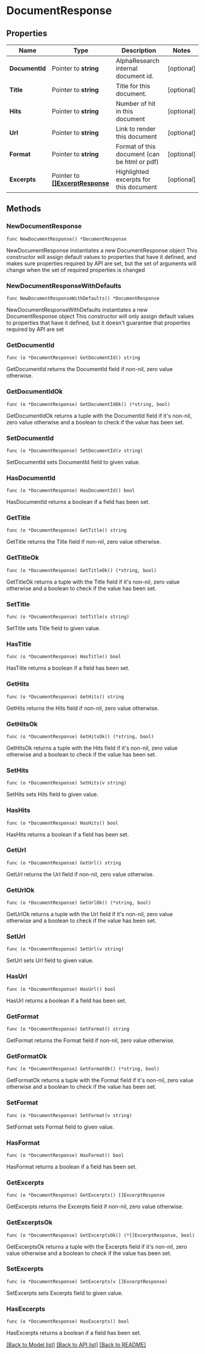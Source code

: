# DocumentResponse

## Properties

Name | Type | Description | Notes
------------ | ------------- | ------------- | -------------
**DocumentId** | Pointer to **string** | AlphaResearch internal document id. | [optional] 
**Title** | Pointer to **string** | Title for this document. | [optional] 
**Hits** | Pointer to **string** | Number of hit in this document | [optional] 
**Url** | Pointer to **string** | Link to render this document | [optional] 
**Format** | Pointer to **string** | Format of this document (can be html or pdf) | [optional] 
**Excerpts** | Pointer to [**[]ExcerptResponse**](ExcerptResponse.md) | Highlighted excerpts for this document | [optional] 

## Methods

### NewDocumentResponse

`func NewDocumentResponse() *DocumentResponse`

NewDocumentResponse instantiates a new DocumentResponse object
This constructor will assign default values to properties that have it defined,
and makes sure properties required by API are set, but the set of arguments
will change when the set of required properties is changed

### NewDocumentResponseWithDefaults

`func NewDocumentResponseWithDefaults() *DocumentResponse`

NewDocumentResponseWithDefaults instantiates a new DocumentResponse object
This constructor will only assign default values to properties that have it defined,
but it doesn't guarantee that properties required by API are set

### GetDocumentId

`func (o *DocumentResponse) GetDocumentId() string`

GetDocumentId returns the DocumentId field if non-nil, zero value otherwise.

### GetDocumentIdOk

`func (o *DocumentResponse) GetDocumentIdOk() (*string, bool)`

GetDocumentIdOk returns a tuple with the DocumentId field if it's non-nil, zero value otherwise
and a boolean to check if the value has been set.

### SetDocumentId

`func (o *DocumentResponse) SetDocumentId(v string)`

SetDocumentId sets DocumentId field to given value.

### HasDocumentId

`func (o *DocumentResponse) HasDocumentId() bool`

HasDocumentId returns a boolean if a field has been set.

### GetTitle

`func (o *DocumentResponse) GetTitle() string`

GetTitle returns the Title field if non-nil, zero value otherwise.

### GetTitleOk

`func (o *DocumentResponse) GetTitleOk() (*string, bool)`

GetTitleOk returns a tuple with the Title field if it's non-nil, zero value otherwise
and a boolean to check if the value has been set.

### SetTitle

`func (o *DocumentResponse) SetTitle(v string)`

SetTitle sets Title field to given value.

### HasTitle

`func (o *DocumentResponse) HasTitle() bool`

HasTitle returns a boolean if a field has been set.

### GetHits

`func (o *DocumentResponse) GetHits() string`

GetHits returns the Hits field if non-nil, zero value otherwise.

### GetHitsOk

`func (o *DocumentResponse) GetHitsOk() (*string, bool)`

GetHitsOk returns a tuple with the Hits field if it's non-nil, zero value otherwise
and a boolean to check if the value has been set.

### SetHits

`func (o *DocumentResponse) SetHits(v string)`

SetHits sets Hits field to given value.

### HasHits

`func (o *DocumentResponse) HasHits() bool`

HasHits returns a boolean if a field has been set.

### GetUrl

`func (o *DocumentResponse) GetUrl() string`

GetUrl returns the Url field if non-nil, zero value otherwise.

### GetUrlOk

`func (o *DocumentResponse) GetUrlOk() (*string, bool)`

GetUrlOk returns a tuple with the Url field if it's non-nil, zero value otherwise
and a boolean to check if the value has been set.

### SetUrl

`func (o *DocumentResponse) SetUrl(v string)`

SetUrl sets Url field to given value.

### HasUrl

`func (o *DocumentResponse) HasUrl() bool`

HasUrl returns a boolean if a field has been set.

### GetFormat

`func (o *DocumentResponse) GetFormat() string`

GetFormat returns the Format field if non-nil, zero value otherwise.

### GetFormatOk

`func (o *DocumentResponse) GetFormatOk() (*string, bool)`

GetFormatOk returns a tuple with the Format field if it's non-nil, zero value otherwise
and a boolean to check if the value has been set.

### SetFormat

`func (o *DocumentResponse) SetFormat(v string)`

SetFormat sets Format field to given value.

### HasFormat

`func (o *DocumentResponse) HasFormat() bool`

HasFormat returns a boolean if a field has been set.

### GetExcerpts

`func (o *DocumentResponse) GetExcerpts() []ExcerptResponse`

GetExcerpts returns the Excerpts field if non-nil, zero value otherwise.

### GetExcerptsOk

`func (o *DocumentResponse) GetExcerptsOk() (*[]ExcerptResponse, bool)`

GetExcerptsOk returns a tuple with the Excerpts field if it's non-nil, zero value otherwise
and a boolean to check if the value has been set.

### SetExcerpts

`func (o *DocumentResponse) SetExcerpts(v []ExcerptResponse)`

SetExcerpts sets Excerpts field to given value.

### HasExcerpts

`func (o *DocumentResponse) HasExcerpts() bool`

HasExcerpts returns a boolean if a field has been set.


[[Back to Model list]](../README.md#documentation-for-models) [[Back to API list]](../README.md#documentation-for-api-endpoints) [[Back to README]](../README.md)


